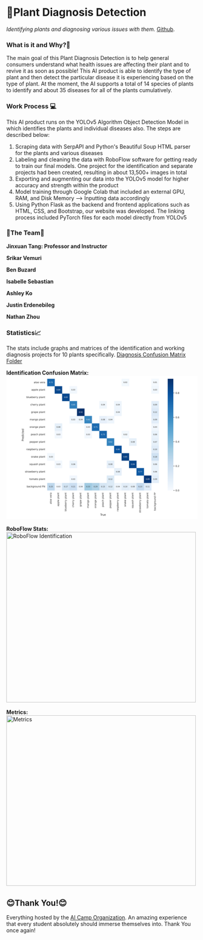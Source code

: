 # 🌱Plant Diagnosis Detection

_Identifying plants and diagnosing various issues with them._
[Github](https://github.com/organization-x/omni/issues).

### What is it and Why?🤔

The main goal of this Plant Diagnosis Detection is to help general consumers understand what health issues are affecting their plant and to revive it as soon as possible! This AI product is able to identify the type of plant and then detect the particular disease it is experiencing based on the type of plant. At the moment, the AI supports a total of 14 species of plants to identify and about 35 diseases for all of the plants cumulatively. 

### Work Process 💻

This AI product runs on the YOLOv5 Algorithm Object Detection Model in which identifies the plants and individual diseases also. The steps are described below:

  1. Scraping data with SerpAPI and Python's Beautiful Soup HTML parser for the plants and various diseases
  2. Labeling and cleaning the data with RoboFlow software for getting ready to train our final models. One project for the identification and separate projects had been created, resulting in about 13,500+ images in total
  3. Exporting and augmenting our data into the YOLOv5 model for higher accuracy and strength within the product
  4. Model training through Google Colab that included an external GPU, RAM, and Disk Memory --> Inputting data accordingly
  5. Using Python Flask as the backend and frontend applications such as HTML, CSS, and Bootstrap, our website was developed. The linking process included PyTorch files for each model directly from YOLOv5
  

### 👏The Team👏

**Jinxuan Tang: Professor and Instructor**

**Srikar Vemuri**

**Ben Buzard**

**Isabelle Sebastian**

**Ashley Ko**

**Justin Erdenebileg**

**Nathan Zhou**

<!-- ### Usage🚀

First clone this repository through 

`https://github.com/organization-x/omni`

cd into the `/app` folder

`python3 -m pip install -r requirements.txt`

edit line 29 the `main.py` file to either the URL of the cocalc server you are on or `localhost` if you are running it on your own PC

Then, clone ultralytics yolov5 in the app folder, by running 

`git clone https://github.com/ultralytics/yolov5`
`pip install -r yolov5/requirements.txt`

Run

 `python3 -main.py`

to start the server on local, most changes while developing will be picked up in realtime by the server -->

### Statistics📈

The stats include graphs and matrices of the identification and working diagnosis projects for 10 plants specifically. [Diagnosis Confusion Matrix Folder](https://drive.google.com/drive/folders/1d2rJ411F4MO6CYwUYqsSeXC-8mZteS77?usp=sharing "Diagnosis")

**Identification Confusion Matrix:**
![](https://github.com/Plant-Identification-and-Diagnosis-AI/SC22-BatchB-DynamiteDuelers-PlantIdentificationAndDiagnosis/blob/omni_cv/app/static/images/confusion_matrixes/confusion_matrix.png?raw=true)


**RoboFlow Stats:**
<img src='https://drive.google.com/file/d/1-ZqPY3h-8FhoPP_D7V7TZHch4y5EHOTr/view' width=500px height=450px title='RoboFlow Identification' />


**Metrics:**
<img src='https://drive.google.com/file/d/107tEWGt_OMOHuwjRw7E-zh7LgYV_NtWb/view' width=500px height=450px title='Metrics' />


## 😊Thank You!😊
Everything hosted by the [AI Camp Organization](ai-camp.org "AI Camp"). An amazing experience that every student absolutely should immerse themselves into. Thank You once again!